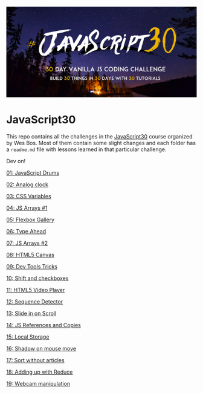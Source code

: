 ![JS30](/js30.png)
# JavaScript30

This repo contains all the challenges in the [JavaScript30](https://javascript30.com/) course organized by Wes Bos.
Most of them contain some slight changes and each folder has a `readme.md` file with lessons learned in that particular challenge.

Dev on!

[01: JavaScript Drums](https://github.com/andreidbr/JS30/tree/master/01drum)

[02: Analog clock](https://github.com/andreidbr/JS30/tree/master/02clock)

[03: CSS Variables](https://github.com/andreidbr/JS30/tree/master/03CSSvar)

[04: JS Arrays #1](https://github.com/andreidbr/JS30/tree/master/04JSarray)

[05: Flexbox Gallery](https://github.com/andreidbr/JS30/tree/master/05FlexGallery)

[06: Type Ahead](https://github.com/andreidbr/JS30/tree/master/06AjaxTypeAhead)

[07: JS Arrays #2](https://github.com/andreidbr/JS30/tree/master/07JSArray02)

[08: HTML5 Canvas](https://github.com/andreidbr/JS30/tree/master/08HTML5Canvas)

[09: Dev Tools Tricks](https://github.com/andreidbr/JS30/tree/master/09DevToolsTricks)

[10: Shift and checkboxes](https://github.com/andreidbr/JS30/tree/master/10Check)

[11: HTML5 Video Player](https://github.com/andreidbr/JS30/tree/master/11VideoPlayer)

[12: Sequence Detector](https://github.com/andreidbr/JS30/tree/master/12KonamiCode)

[13: Slide in on Scroll](https://github.com/andreidbr/JS30/tree/master/13SlideScroll)

[14: JS References and Copies](https://github.com/andreidbr/JS30/tree/master/14JSReferenceCopy)

[15: Local Storage](https://github.com/andreidbr/JS30/tree/master/15LocalStorage)

[16: Shadow on mouse move](https://github.com/andreidbr/JS30/tree/master/16MouseMoveShadow)

[17: Sort without articles](https://github.com/andreidbr/JS30/tree/master/17SortWithoutArticles)

[18: Adding up with Reduce](https://github.com/andreidbr/JS30/tree/master/18SumReduce)

[19: Webcam manipulation](https://github.com/andreidbr/JS30/tree/master/19Webcam)
